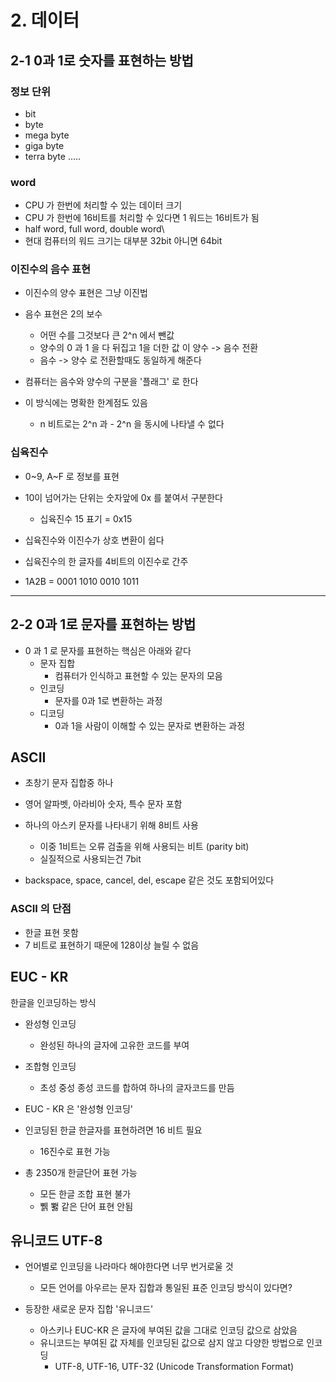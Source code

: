 # 2. 데이터
## 2-1 0과 1로 숫자를 표현하는 방법

### 정보 단위
- bit
- byte
- mega byte
- giga byte
- terra byte  .....


### word
- CPU 가 한번에 처리할 수 있는 데이터 크기
- CPU 가 한번에 16비트를 처리할 수 있다면 1 워드는 16비트가 됨
- half word, full word, double word\
- 현대 컴퓨터의 워드 크기는 대부분 32bit 아니면 64bit

### 이진수의 음수 표현

- 이진수의 양수 표현은 그냥 이진법
- 음수 표현은 2의 보수 
  - 어떤 수를 그것보다 큰 2^n 에서 뺀값
  - 양수의 0 과 1 을 다 뒤집고 1을 더한 값 이 양수 -> 음수 전환
  - 음수 -> 양수 로 전환할때도 동일하게 해준다

- 컴퓨터는 음수와 양수의 구분을 '플래그' 로 한다

- 이 방식에는 명확한 한계점도 있음 
  - n 비트로는 2^n 과 - 2^n 을 동시에 나타낼 수 없다


### 십육진수

- 0~9, A~F 로 정보를 표현
- 10이 넘어가는 단위는 숫자앞에 0x 를 붙여서 구분한다
  - 십육진수 15 표기 = 0x15
- 십육진수와 이진수가 상호 변환이 쉽다

- 십육진수의 한 글자를 4비트의 이진수로 간주
- 1A2B = 0001 1010 0010 1011
---
## 2-2 0과 1로 문자를 표현하는 방법

- 0 과 1 로 문자를 표현하는 핵심은 아래와 같다
  - 문자 집합
    - 컴퓨터가 인식하고 표현할 수 있는 문자의 모음
  - 인코딩
    - 문자를 0과 1로 변환하는 과정
  - 디코딩
    - 0과 1을 사람이 이해할 수 있는 문자로 변환하는 과정


## ASCII
- 초창기 문자 집합중 하나
- 영어 알파벳, 아라비아 숫자, 특수 문자 포함
- 하나의 아스키 문자를 나타내기 위해 8비트 사용
  - 이중 1비트는 오류 검출을 위해 사용되는 비트 (parity bit)
  - 실질적으로 사용되는건 7bit

- backspace, space, cancel, del, escape 같은 것도 포함되어있다


### ASCII 의 단점
- 한글 표현 못함
- 7 비트로 표현하기 때문에 128이상 늘릴 수 없음


## EUC - KR

한글을 인코딩하는 방식

- 완성형 인코딩
  - 완성된 하나의 글자에 고유한 코드를 부여
- 조합형 인코딩
  - 초성 중성 종성 코드를 합하여 하나의 글자코드를 만듬

- EUC - KR 은 '완성형 인코딩'

- 인코딩된 한글 한글자를 표현하려면 16 비트 필요
  - 16진수로 표현 가능

- 총 2350개 한글단어 표현 가능
  - 모든 한글 조합 표현 불가
  - 쀍 뾇 같은 단어 표현 안됨


## 유니코드 UTF-8
- 언어별로 인코딩을 나라마다 해야한다면 너무 번거로울 것
    - 모든 언어를 아우르는 문자 집합과 통일된 표준 인코딩 방식이 있다면? 

- 등장한 새로운 문자 집합 '유니코드'
    - 아스키나 EUC-KR 은 글자에 부여된 값을 그대로 인코딩 값으로 삼았음
    - 유니코드는 부여된 값 자체를 인코딩된 값으로 삼지 않고 다양한 방법으로 인코딩
      - UTF-8, UTF-16, UTF-32 (Unicode Transformation Format)







